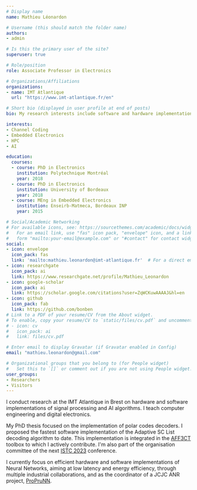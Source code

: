 ```yaml
---
# Display name
name: Mathieu Léonardon

# Username (this should match the folder name)
authors:
- admin

# Is this the primary user of the site?
superuser: true

# Role/position
role: Associate Professor in Electronics

# Organizations/Affiliations
organizations:
- name: IMT Atlantique
  url: "https://www.imt-atlantique.fr/en"

# Short bio (displayed in user profile at end of posts)
bio: My research interests include software and hardware implementations of signal processing algorithms.

interests:
- Channel Coding
- Embedded Electronics
- HPC
- AI

education:
  courses:
  - course: PhD in Electronics
    institution: Polytechnique Montréal
    year: 2018
  - course: PhD in Electronics
    institution: University of Bordeaux
    year: 2018
  - course: MEng in Embedded Electronics
    institution: Enseirb-Matmeca, Bordeaux INP
    year: 2015

# Social/Academic Networking
# For available icons, see: https://sourcethemes.com/academic/docs/widgets/#icons
#   For an email link, use "fas" icon pack, "envelope" icon, and a link in the
#   form "mailto:your-email@example.com" or "#contact" for contact widget.
social:
- icon: envelope
  icon_pack: fas
  link: 'mailto:mathieu.leonardon@imt-atlantique.fr'  # For a direct email link, use "mailto:test@example.org".
- icon: researchgate
  icon_pack: ai
  link: https://www.researchgate.net/profile/Mathieu_Leonardon
- icon: google-scholar
  icon_pack: ai
  link: https://scholar.google.com/citations?user=ZqWCKuwAAAAJ&hl=en
- icon: github
  icon_pack: fab
  link: https://github.com/bonben
# Link to a PDF of your resume/CV from the About widget.
# To enable, copy your resume/CV to `static/files/cv.pdf` and uncomment the lines below.
# - icon: cv
#   icon_pack: ai
#   link: files/cv.pdf

# Enter email to display Gravatar (if Gravatar enabled in Config)
email: "mathieu.leonardon@gmail.com"

# Organizational groups that you belong to (for People widget)
#   Set this to `[]` or comment out if you are not using People widget.
user_groups:
- Researchers
- Visitors
---
```


I conduct research at the IMT Atlantique in Brest on hardware and software implementations of signal processing and AI algorithms. I teach computer engineering and digital electronics.

My PhD thesis focused on the implementation of polar codes decoders. I proposed the fastest software implementation of the Adaptive SC List decoding algorithm to date. This implementation is integrated in the [AFF3CT](https://aff3ct.github.io) toolbox to which I actively contribute. I'm also part of the organisation committee of the next [ISTC 2023](https://istc2023.org) conference.

I currently focus on efficient hardware and software implementations of Neural Networks, aiming at low latency and energy efficiency, through multiple industrial collaborations, and as the coordinator of a JCJC ANR project, [ProPruNN](https://www.imt-atlantique.fr/fr/recherche-innovation/collaborer/projet/proprunn).
